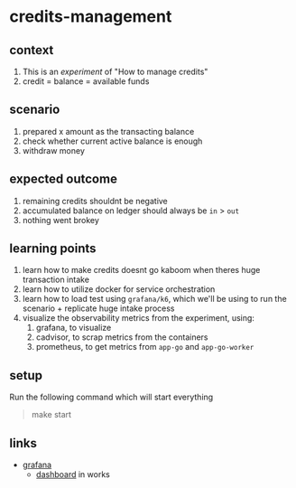 # credits-management

## context
1. This is an *experiment* of "How to manage credits"
2. credit = balance = available funds

## scenario
1. prepared x amount as the transacting balance
2. check whether current active balance is enough
3. withdraw money

## expected outcome
1. remaining credits shouldnt be negative
2. accumulated balance on ledger should always be `in` > `out`
2. nothing went brokey

## learning points
1. learn how to make credits doesnt go kaboom when theres huge transaction intake
2. learn how to utilize docker for service orchestration
3. learn how to load test using `grafana/k6`, which we'll be using to run the scenario + replicate huge intake process
4. visualize the observability metrics from the experiment, using:
   1. grafana, to visualize
   2. cadvisor, to scrap metrics from the containers
   3. prometheus, to get metrics from `app-go` and `app-go-worker`

## setup
Run the following command which will start everything
> make start

## links
- [grafana](http://localhost:10000)
   - [dashboard](http://localhost:10000/d/f744f256-9d10-4e29-9dd0-c4ea6f8d7dd2/dashboard?orgId=1&var-container_name=app-go-worker&var-container_name=app-go&from=now-5m&to=now&refresh=5s) in works